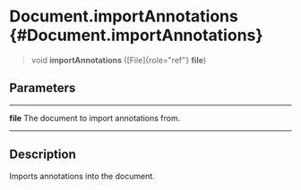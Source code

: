 Document.importAnnotations {#Document.importAnnotations}
==========================

> void **importAnnotations** ([File]{role="ref"} **file**)

Parameters
----------

  ---------- ------------------------------------------
  **file**   The document to import annotations from.
  ---------- ------------------------------------------

Description
-----------

Imports annotations into the document.
